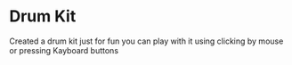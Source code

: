 # Drum Kit

Created a drum kit just for fun you can play with it using clicking by mouse or pressing Kayboard buttons
